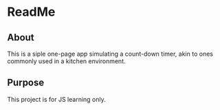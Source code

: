 # ReadMe
## About
This is a siple one-page app simulating a count-down timer, akin to ones commonly used in a kitchen environment.

## Purpose
This project is for JS learning only.
